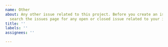 ```yaml
---
name: Other
about: Any other issue related to this project. Before you create an issue, please
  search the issues page for any open or closed issue related to your issue.
title: ''
labels: ''
assignees: ''

---
```



